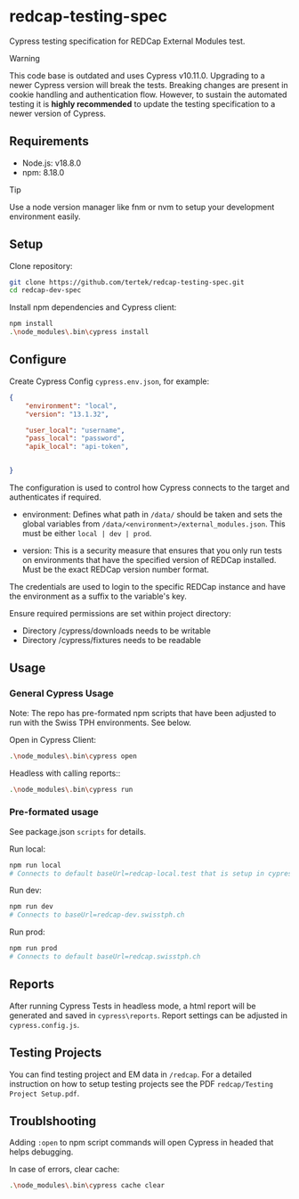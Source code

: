 # redcap-testing-spec
Cypress testing specification for REDCap External Modules test.

> [!WARNING]
> This code base is outdated and uses Cypress v10.11.0. Upgrading to a newer Cypress version will break the tests. Breaking changes are present in cookie handling and authentication flow. However, to sustain the automated testing it is **highly recommended** to update the testing specification to a newer version of Cypress.

## Requirements

- Node.js: v18.8.0
- npm: 8.18.0

> [!TIP]
> Use a node version manager like fnm or nvm to setup your development environment easily.

## Setup

Clone repository:
```bash
git clone https://github.com/tertek/redcap-testing-spec.git
cd redcap-dev-spec
```

Install npm dependencies and Cypress client:
```bash
npm install
.\node_modules\.bin\cypress install
```

## Configure

Create Cypress Config `cypress.env.json`,
for example:
```json
{
    "environment": "local",
    "version": "13.1.32",

    "user_local": "username",
    "pass_local": "password",
    "apik_local": "api-token",


}
```
The configuration is used to control how Cypress connects to the target and authenticates if required.

- environment: Defines what path in `/data/` should be taken and sets the global variables from `/data/<environment>/external_modules.json`. This must be either `local | dev | prod`.

- version: This is a security measure that ensures that you only run tests on environments that have the specified version of REDCap installed. Must be the exact REDCap version number format.

The credentials are used to login to the specific REDCap instance and have the environment as a suffix to the variable's key.


Ensure required permissions are set within project directory:
- Directory /cypress/downloads needs to be writable
- Directory /cypress/fixtures needs to be readable

## Usage

### General Cypress Usage
Note: The repo has pre-formated npm scripts that have been adjusted to run with the Swiss TPH environments. See below.

Open in Cypress Client:
```bash
.\node_modules\.bin\cypress open
```

Headless with calling reports::
```bash
.\node_modules\.bin\cypress run
```

### Pre-formated usage
See package.json `scripts` for details.

Run local:

```bash
npm run local
# Connects to default baseUrl=redcap-local.test that is setup in cypress.confic.js
```

Run dev:

```bash
npm run dev
# Connects to baseUrl=redcap-dev.swisstph.ch
```

Run prod:

```bash
npm run prod
# Connects to default baseUrl=redcap.swisstph.ch
```

## Reports

After running Cypress Tests in headless mode, a html report will be generated and saved in `cypress\reports`. Report settings can be adjusted in `cypress.config.js`.

## Testing Projects

You can find testing project and EM data in `/redcap`. For a detailed instruction on how to setup testing projects see the PDF `redcap/Testing Project Setup.pdf`.

## Troublshooting

Adding `:open` to npm script commands will open Cypress in headed that helps debugging.


In case of errors, clear cache:
```bash
.\node_modules\.bin\cypress cache clear
```


